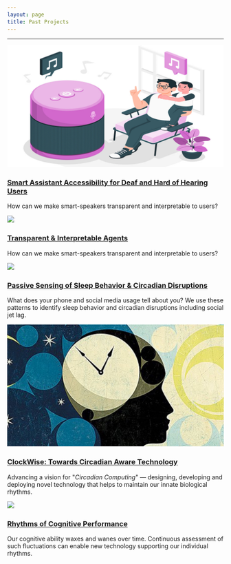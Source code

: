 ```yaml
---
layout: page
title: Past Projects
---
```


<div class="row"><hr></div>


<div class="row">
    <div class="col-lg-6">
        <a href="speaker-accessibility.html"><img src="/files/images/projects/speaker-accessibility.jpg" ></a>
        <h3><a href="speaker-accessibility.html">Smart Assistant Accessibility for Deaf and Hard of Hearing Users</a></h3>
        <p>How can we make smart-speakers transparent and interpretable to users?</p>
    </div>
    <div class="col-lg-6">
        <a href="interpretable-ca.html"><img src="/files/images/projects/ca-interpretable.jpg" ></a>
        <h3><a href="interpretable-ca.html">Transparent & Interpretable Agents</a></h3>
        <p>How can we make smart-speakers transparent and interpretable to users?</p>
    </div>
</div>

<div class="row">
    <div class="col-lg-6">
        <a href="cr-distruption-phone-sensing.html"><img src="/files/images/projects/passive-sensing.jpg" ></a>
        <h3><a href="cr-distruption-phone-sensing.html">Passive Sensing of Sleep Behavior & Circadian Disruptions</a></h3>
        <p>What does your phone and social media usage tell about you? We use these patterns to  identify sleep behavior and circadian disruptions including social jet lag.</p>
    </div>
    <div class="col-lg-6">
        <a href="clockwise.html"><img src="/files/images/projects/clockwise.jpg" ></a>
        <h3><a href="clockwise.html">ClockWise: Towards Circadian Aware Technology</a></h3>
        <p>Advancing a vision for "<em>Circadian Computing</em>" — designing, developing and deploying novel technology that helps to maintain our innate biological rhythms.</p>
    </div>
</div>


<div class="row">
    <div class="col-lg-6">
        <a href="alertness-performance.html"><img src="/files/images/projects/cognitive-rhythm.jpg"></a>
        <h3><a href="alertness-performance.html">Rhythms of Cognitive Performance</a></h3>
        <p>Our cognitive ability waxes and wanes over time. Continuous assessment of such fluctuations can enable new technology supporting our individual rhythms.</p>
    </div>
</div>